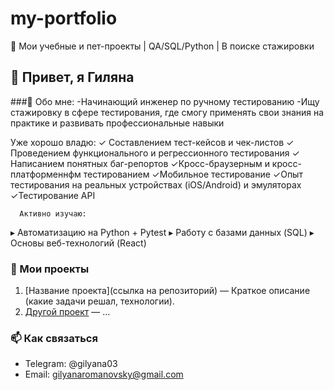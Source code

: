 # my-portfolio
🚀 Мои учебные и пет-проекты | QA/SQL/Python | В поиске стажировки  

## 👋 Привет, я Гиляна

###🎯  Обо мне: 
-Начинающий инженер по ручному тестированию
-Ищу стажировку в сфере тестирования, где смогу применять свои знания на практике и развивать профессиональные навыки

Уже хорошо владю:
 ✓ Составлением тест-кейсов и чек-листов
 ✓ Проведением функционального и регрессионного тестирования
 ✓ Написанием понятных баг-репортов
 ✓Кросс-браузерным и кросс-платформеннфм тестированием
 ✓Мобильное тестирование
 ✓Опыт тестирования на реальных устройствах (iOS/Android) и эмуляторах
 ✓Тестирование API

      Активно изучаю:
▸ Автоматизацию на Python + Pytest
▸ Работу с базами данных (SQL)
▸ Основы веб-технологий (React)

### 🚀 Мои проекты  
1. [Название проекта](ссылка на репозиторий) — Краткое описание (какие задачи решал, технологии).  
2. [Другой проект](ссылка) — ...  

### 📫 Как связаться  
- Telegram: @gilyana03  
- Email: gilyanaromanovsky@gmail.com
